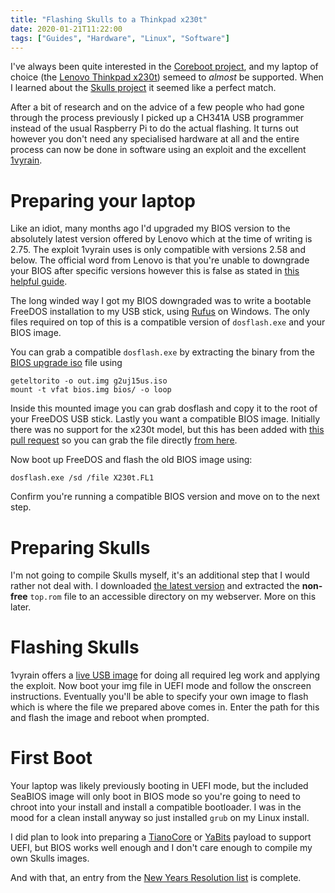 ```yaml
---
title: "Flashing Skulls to a Thinkpad x230t"
date: 2020-01-21T11:22:00
tags: ["Guides", "Hardware", "Linux", "Software"]
---
```


I've always been quite interested in the [Coreboot project](https://www.coreboot.org/), and my laptop of choice (the [Lenovo Thinkpad x230t](/hardware/)) semeed to *almost* be supported. When I learned about the [Skulls project](https://github.com/merge/skulls) it seemed like a perfect match.

After a bit of research and on the advice of a few people who had gone through the process previously I picked up a CH341A USB programmer instead of the usual Raspberry Pi to do the actual flashing. It turns out however you don't need any specialised hardware at all and the entire process can now be done in software using an exploit and the excellent [1vyrain](https://github.com/n4ru/1vyrain).

# Preparing your laptop
Like an idiot, many months ago I'd upgraded my BIOS version to the absolutely latest version offered by Lenovo which at the time of writing is 2.75. The exploit 1vyrain uses is only compatible with versions 2.58 and below.
The official word from Lenovo is that you're unable to downgrade your BIOS after specific versions however this is false as stated in [this helpful guide](https://github.com/gch1p/thinkpad-bios-software-flashing-guide#downgrading-bios).

The long winded way I got my BIOS downgraded was to write a bootable FreeDOS installation to my USB stick, using [Rufus](https://rufus.ie/) on Windows. The only files required on top of this is a compatible version of `dosflash.exe` and your BIOS image.

You can grab a compatible `dosflash.exe` by extracting the binary from the [BIOS upgrade iso](https://pcsupport.lenovo.com/gb/en/products/laptops-and-netbooks/thinkpad-x-series-tablet-laptops/thinkpad-x230-tablet/downloads/ds029683) file using 
```
geteltorito -o out.img g2uj15us.iso
mount -t vfat bios.img bios/ -o loop
```
Inside this mounted image you can grab dosflash and copy it to the root of your FreeDOS USB stick. Lastly you want a compatible BIOS image. Initially there was no support for the x230t model, but this has been added with [this pull request](https://github.com/n4ru/IVprep/pull/3) so you can grab the file directly [from here](https://github.com/n4ru/IVprep/raw/master/BIOS/X230t.FL1).

Now boot up FreeDOS and flash the old BIOS image using:
```
dosflash.exe /sd /file X230t.FL1
```

Confirm you're running a compatible BIOS version and move on to the next step.

# Preparing Skulls
I'm not going to compile Skulls myself, it's an additional step that I would rather not deal with. I downloaded [the latest version](https://github.com/merge/skulls/releases/latest) and extracted the **non-free** `top.rom` file to an accessible directory on my webserver. More on this later.

# Flashing Skulls
1vyrain offers a [live USB image](https://n4ru.it/1vyrain/) for doing all required leg work and applying the exploit.
Now boot your img file in UEFI mode and follow the onscreen instructions. Eventually you'll be able to specify your own image to flash which is where the file we prepared above comes in. Enter the path for this and flash the image and reboot when prompted.

# First Boot
Your laptop was likely previously booting in UEFI mode, but the included SeaBIOS image will only boot in BIOS mode so you're going to need to chroot into your install and install a compatible bootloader. I was in the mood for a clean install anyway so just installed `grub` on my Linux install.

I did plan to look into preparing a [TianoCore](https://www.tianocore.org/) or [YaBits](https://yabits.github.io/) payload to support UEFI, but BIOS works well enough and I don't care enough to compile my own Skulls images.


And with that, an entry from the [New Years Resolution list](/blog/2020/01/02/2020-new-years-resolutions/) is complete.
<!-- # Cleaning ME -->


